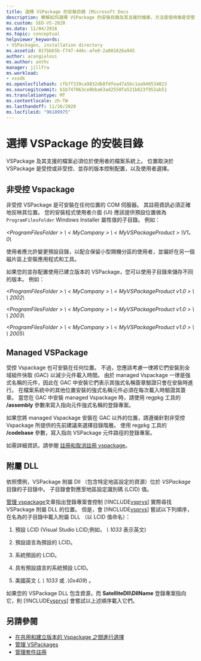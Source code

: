 ```yaml
---
title: 選擇 VSPackage 的安裝目錄 |Microsoft Docs
description: 瞭解如何選擇 VSPackage 的安裝目錄及其支援的檔案，方法是使用像是受管理或未受管理的因素。
ms.custom: SEO-VS-2020
ms.date: 11/04/2016
ms.topic: conceptual
helpviewer_keywords:
- VSPackages, installation directory
ms.assetid: 01fbbb5b-f747-446c-afe0-2a081626a945
author: acangialosi
ms.author: anthc
manager: jillfra
ms.workload:
- vssdk
ms.openlocfilehash: cfb7f339ca9832db8fdfea47a5bc1aa940534823
ms.sourcegitcommit: b1b747063ce0bba63ad2558fa521b823f952ab51
ms.translationtype: MT
ms.contentlocale: zh-TW
ms.lasthandoff: 11/26/2020
ms.locfileid: "96189975"
---
```

# <a name="choose-the-installation-directory-for-a-vspackage"></a>選擇 VSPackage 的安裝目錄
VSPackage 及其支援的檔案必須位於使用者的檔案系統上。 位置取決於 VSPackage 是受控或非受控、並存的版本控制配置，以及使用者選擇。

## <a name="unmanaged-vspackages"></a>非受控 Vspackage
 非受控 VSPackage 是可安裝在任何位置的 COM 伺服器。 其註冊資訊必須正確地反映其位置。 您的安裝程式使用者介面 (UI) 應該提供預設位置做為 `ProgramFilesFolder` Windows Installer 屬性值的子目錄。 例如：

*&lt;ProgramFilesFolder &gt; \\ &lt; MyCompany &gt; \\ &lt; MyVSPackageProduct &gt; \V1。0\\*

 使用者應允許變更預設目錄，以配合保留小型開機分區的使用者，並偏好在另一個磁片區上安裝應用程式和工具。

 如果您的並存配置使用已建立版本的 VSPackage，您可以使用子目錄來儲存不同的版本。 例如：

 *&lt;ProgramFilesFolder &gt; \\ &lt; MyCompany &gt; \\ &lt; MyVSPackageProduct v1.0 &gt; \\ \\ 2002\\*

 *&lt;ProgramFilesFolder &gt; \\ &lt; MyCompany &gt; \\ &lt; MyVSPackageProduct v1.0 &gt; \\ \\ 2003\\*

 *&lt;ProgramFilesFolder &gt; \\ &lt; MyCompany &gt; \\ &lt; MyVSPackageProduct v1.0 &gt; \\ \\ 2005\\*

## <a name="managed-vspackages"></a>Managed VSPackage
 受控 Vspackage 也可安裝在任何位置。 不過，您應該考慮一律將它們安裝到全域組件快取 (GAC) 以減少元件載入時間。 由於 managed Vspackage 一律是強式名稱的元件，因此在 GAC 中安裝它們表示其強式名稱簽章驗證只會在安裝時進行。 在檔案系統中的其他位置安裝的強式名稱元件必須在每次載入時驗證其簽章。 當您在 GAC 中安裝 managed Vspackage 時，請使用 regpkg 工具的 **/assembly** 參數來寫入指向元件強式名稱的登錄專案。

 如果您將 managed Vspackage 安裝在 GAC 以外的位置，請遵循針對非受控 Vspackage 所提供的先前建議來選擇目錄階層。 使用 regpkg 工具的 **/codebase** 參數，寫入指向 VSPackage 元件路徑的登錄專案。

 如需詳細資訊，請參閱 [註冊和取消註冊 vspackage](../../extensibility/registering-and-unregistering-vspackages.md)。

## <a name="satellite-dlls"></a>附屬 DLL
 依照慣例，VSPackage 附屬 Dll （包含特定地區設定的資源）位於 *VSPackage* 目錄的子目錄中。 子目錄會對應至地區設定識別碼 (LCID) 值。

 [管理 vspackage](../../extensibility/managing-vspackages.md)文章指出登錄專案會控制 [!INCLUDE[vsprvs](../../code-quality/includes/vsprvs_md.md)] 實際尋找 VSPackage 附屬 DLL 的位置。 但是，會 [!INCLUDE[vsprvs](../../code-quality/includes/vsprvs_md.md)] 嘗試以下列順序，在名為的子目錄中載入附屬 DLL （以 LCID 值命名）：

1. 預設 LCID (Visual Studio LCID;例如， *\ 1033* 表示英文) 

2. 預設語言為預設的 LCID。

3. 系統預設的 LCID。

4. 具有預設語言的系統預設 LCID。

5. 美國英文 (*. \ 1033* 或 *.\0x409*) 。

如果您的 VSPackage DLL 包含資源，而 **SatelliteDll\DllName** 登錄專案指向它，則 [!INCLUDE[vsprvs](../../code-quality/includes/vsprvs_md.md)] 會嘗試以上述順序載入它們。

## <a name="see-also"></a>另請參閱
- [在共用和建立版本的 Vspackage 之間進行選擇](../../extensibility/choosing-between-shared-and-versioned-vspackages.md)
- [管理 VSPackages](../../extensibility/managing-vspackages.md)
- [管理套件註冊](/previous-versions/bb166783(v=vs.100))